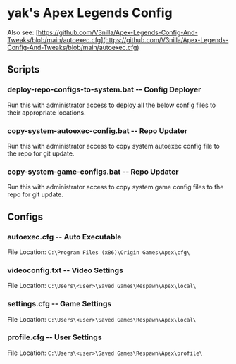 # yak's Apex Legends Config

Also see: [https://github.com/V3nilla/Apex-Legends-Config-And-Tweaks/blob/main/autoexec.cfg](https://github.com/V3nilla/Apex-Legends-Config-And-Tweaks/blob/main/autoexec.cfg)

## Scripts

### deploy-repo-configs-to-system.bat -- Config Deployer

Run this with administrator access to deploy all the below config files to their appropriate locations.

### copy-system-autoexec-config.bat -- Repo Updater

Run this with administrator access to copy system autoexec config file to the repo for git update.

### copy-system-game-configs.bat -- Repo Updater

Run this with administrator access to copy system game config files to the repo for git update.

## Configs

### autoexec.cfg -- Auto Executable

File Location: `C:\Program Files (x86)\Origin Games\Apex\cfg\`

### videoconfig.txt -- Video Settings

File Location: `C:\Users\<user>\Saved Games\Respawn\Apex\local\`

<!-- Set file to read-only to keep settings from getting overwritten. -->

### settings.cfg -- Game Settings

File Location: `C:\Users\<user>\Saved Games\Respawn\Apex\local\`

### profile.cfg -- User Settings

File Location: `C:\Users\<user>\Saved Games\Respawn\Apex\profile\`
